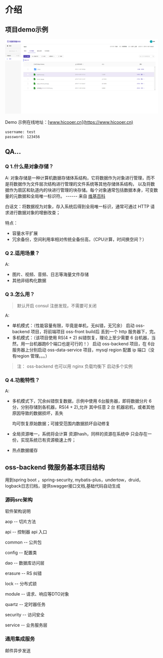 # 介绍

## 项目demo示例

![Demo &#x793A;&#x4F8B;](.gitbook/assets/demo.png)

Demo 示例在线地址：[www.hicooer.cn](https://www.hicooer.cn)

```text
username: test
password: 123456
```

## QA...

### Q 1.什么是对象存储？

A: 对象存储是一种计算机数据存储体系结构，它将数据作为对象进行管理，而不是将数据作为文件层次结构进行管理的文件系统等其他存储体系结构， 以及将数据作为扇区和轨道内的块进行管理的块存储。每个对象通常包括数据本身，可变数量的元数据和全局唯一标识符。 ------ 来自 [维基百科](https://en.wikipedia.org/wiki/Object_storage)

白话文：将数据视为对象，存入系统后得到全局唯一标识，通常可通过 HTTP 请求进行数据对象的增删改查；

特点：

* 容量水平扩展
* 冗余备份，空间利用率相对传统全备份高，（CPU计算，时间换空间？）

### Q 2.适用场景？

A:

* 图片、视频、音频、日志等海量文件存储
* 其他非结构化数据

### Q 3.怎么用？

> 默认开启 consul 注册发现，不需要可关闭

A:

* 单机模式：（性能容量有限，毕竟是单机，无纠错，无冗余） 启动 oss-backend 项目，将前端项目 oss-front build后 丢到一个 http 服务器下，完。
* 多机模式：（该项目使用 RS\(4 + 2\) 纠错恢复，理论上至少需要 6 台机器，当然，用一台机器跑6个端口也是可行的！） 启动 oss-backend 项目，在 6台服务器上分别启动 oss-data-service 项目，mysql region 配置 ip 端口（没有region 管理。。。）

> 注： oss-backend 也可以用 nginx 负载均衡下 启动多个实例

### Q 4.功能特性？

A:

* 多机模式下，冗余纠错恢复数据，示例中使用 6台服务器，即将数据分片 6 分，分别存储到各机器，RS\(4 + 2\),允许 其中任意 2 台 机器宕机，或者其他原因导致的数据损坏，丢失

  均可恢复原始数据；可接受范围内数据损坏自动修复

* 全局资源唯一，系统将会计算 资源hash，同样的资源在系统中 只会存在一份，实现系统已有资源极速上传；
* 热点数据缓存

## oss-backend 微服务基本项目结构

用到spring boot ，spring-security, mybatis-plus，undertow，druid，logback日志归档，提供swagger接口文档,基础代码自动生成

### 源码src架构

软件架构说明

aop -- 切片方法

api -- 控制器 api 入口

common -- 公共包

config -- 配置类

dao -- 数据库访问层

erasure -- RS 纠错

lock -- 分布式锁

module -- 请求、响应等DTO对象

quartz -- 定时器任务

security -- 访问安全

service -- 业务服务层

### 通用集成服务

邮件异步发送


